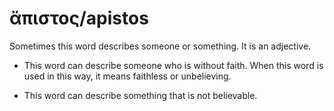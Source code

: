 # ἄπιστος/apistos
Sometimes this word describes someone or something. It is an adjective.

* This word can describe someone who is without faith. When this word is used in this way, it means faithless or unbelieving. 

* This word can describe something that is not believable.

